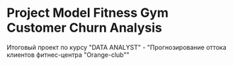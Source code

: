 # Project Model Fitness Gym Customer Churn Analysis
Итоговый проект по курсу "DATA ANALYST" - "Прогнозирование оттока клиентов фитнес-центра "Orange-club""
